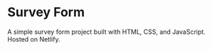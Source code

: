 # Survey Form  
A simple survey form project built with HTML, CSS, and JavaScript.  
Hosted on Netlify. 
